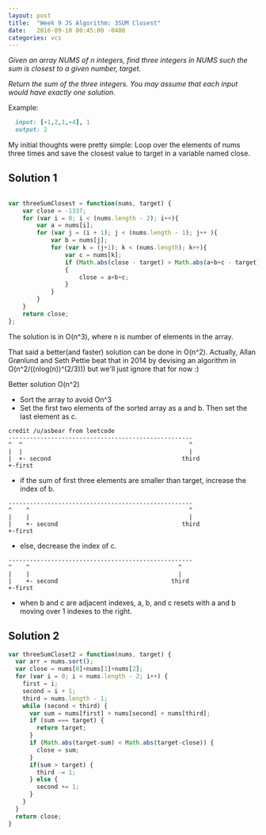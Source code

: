 ```yaml
---
layout: post
title:  "Week 9 JS Algorithm: 3SUM Closest"
date:   2016-09-10 00:45:00 -0400
categories: vcs
---
```


*Given an array NUMS of n integers, find three integers in NUMS such the sum is closest to a given number, target.*

*Return the sum of the three integers. You may assume that each input would have exactly one solution.*

Example: 

```ruby
  input: [-1,2,1,-4], 1
  output: 2
```

My initial thoughts were pretty simple: 
Loop over the elements of nums three times and save the closest value to target in a variable named close.


## Solution 1

```javascript

var threeSumClosest = function(nums, target) {
    var close = -1337;
    for (var i = 0; i < (nums.length - 2); i++){
        var a = nums[i];
        for (var j = (i + 1); j < (nums.length - 1); j++ ){
            var b = nums[j];
            for (var k = (j+1); k < (nums.length); k++){
                var c = nums[k];
                if (Math.abs(close - target) > Math.abs(a+b+c - target))
                {
                    close = a+b+c;
                }
            }
        }
    }
    return close;
};
```

The solution is  in O(n^3), where n is number of elements in the array.


That said a better(and faster) solution can be done in O(n^2). Actually, Allan Grønlund and Seth Pettie beat that in 2014 by devising an algorithm in O(n^2/((nlog(n))^(2/3))) but we'll just ignore that for now :)

Better solution O(n^2)

+ Sort the array to avoid On^3
+ Set the first two elements of the sorted array as a and b. Then set the last element as c.

```
credit /u/asbear from leetcode
----------------------------------------------------
^  ^                                               ^
|  |                                               |
|  +- second                                     third
+-first
```

+ if the sum of first three elements are smaller than target, increase the index of b.

```
----------------------------------------------------
^    ^                                             ^
|    |                                             |
|    +- second                                   third
+-first
```

+ else, decrease the index of c.

```
----------------------------------------------------
^    ^                                          ^
|    |                                          |
|    +- second                                third
+-first
```

+ when b and c are adjacent indexes, a, b, and c resets with a and b moving over 1 indexes to the right.

## Solution 2

```javascript
var threeSumCloset2 = function(nums, target) {
  var arr = nums.sort();
  var close = nums[0]+nums[1]+nums[2];
  for (var i = 0; i < nums.length - 2; i++) {
    first = i;
    second = i + 1;
    third = nums.length - 1;
    while (second < third) {
      var sum = nums[first] + nums[second] + nums[third];
      if (sum === target) { 
        return target;
      }
      if (Math.abs(target-sum) < Math.abs(target-close)) {
        close = sum;
      }
      if(sum > target) {
        third -= 1;
      } else {
        second += 1;
      }
    }
  }
  return close;
}
```